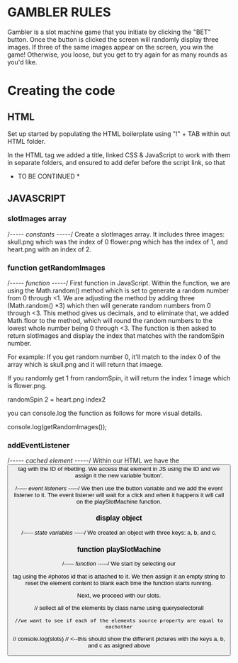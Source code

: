 # GAMBLER RULES
Gambler is a slot machine game that you initiate by clicking the "BET" button. 
Once the button is clicked the screen will randomly display three images. 
If three of the same images appear on the screen, you win the game! Otherwise, you loose, but you get to try again for as many rounds as you'd like. 


# Creating the code 
## HTML
Set up started by populating the HTML boilerplate using "!" + TAB within out HTML folder.

<head>
In the HTML tag we added a title, linked CSS & JavaScript to work with them in separate folders, and ensured to add defer before the script link, so that 



* TO BE CONTINUED *



## JAVASCRIPT 


### slotImages array
/*----- constants -----*/
Create a slotImages array. It includes three images: skull.png which was the index of 0
flower.png which has the index of 1,
and heart.png with an index of 2.

### function getRandomImages
/*----- function -----*/
First function in JavaScript. Within the function, we are using the Math.random() method which is set to generate a random number from 0 through <1. We are adjusting the method by adding three (Math.random() *3) which then will generate random numbers from 0 through <3. This method gives us decimals, and to eliminate that, we added Math.floor to the method, which will round the random numbers to the lowest whole number being 0 through <3. 
The function is then asked to return slotImages and display the index that matches with the randomSpin number. 


For example: 
If you get random number 0, it'll match to the index 0 of the array which is skull.png and it will return that imaege.

If you randomly get 1 from randomSpin, it will return the index 1 image which is flower.png. 

randomSpin 2 = heart.png index2

you can console.log the function as follows for more visual details. 

console.log(getRandomImages()); 

### addEventListener
 /*----- cached element -----*/
Within our HTML we have the <button> tag with the ID of #betting. We access that element in JS using the ID and we assign it the new variable 'button'. 

/*----- event listeners -----*/
We then use the button variable and we add the event listener to it. The event listener will wait for a click and when it happens it will call on the playSlotMachine function. 


### display object
/*----- state variables -----*/
We created an object with three keys: a, b, and c. 


### function playSlotMachine
 /*----- function -----*/
We start by selecting our <main> tag using the #photos id that is attached to it. We then assign it an empty string to reset the element content to blank each time the function starts running. 


Next, we proceed with our slots. 































// sellect all of the elements by class name using queryselectorall



    //we want to see if each of the elements source property are equal to eachother





 // console.log(slots) // <--this should show the different pictures with the keys a, b, and c as asigned above